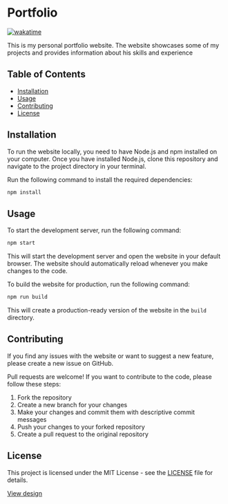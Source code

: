# Portfolio 

[![wakatime](https://wakatime.com/badge/github/victor-kindrat/portfolio.svg)](https://wakatime.com/badge/github/victor-kindrat/portfolio)

This is my personal portfolio website. The website showcases some of my projects and provides information about his skills and experience

## Table of Contents

- [Installation](#installation)
- [Usage](#usage)
- [Contributing](#contributing)
- [License](#license)

## Installation

To run the website locally, you need to have Node.js and npm installed on your computer. Once you have installed Node.js, clone this repository and navigate to the project directory in your terminal.

Run the following command to install the required dependencies:

```sh
npm install
```

## Usage

To start the development server, run the following command:

```sh
npm start
```

This will start the development server and open the website in your default browser. The website should automatically reload whenever you make changes to the code.

To build the website for production, run the following command:

```sh
npm run build
```

This will create a production-ready version of the website in the `build` directory.

## Contributing

If you find any issues with the website or want to suggest a new feature, please create a new issue on GitHub.

Pull requests are welcome! If you want to contribute to the code, please follow these steps:

1. Fork the repository
2. Create a new branch for your changes
3. Make your changes and commit them with descriptive commit messages
4. Push your changes to your forked repository
5. Create a pull request to the original repository

## License

This project is licensed under the MIT License - see the [LICENSE](LICENSE) file for details.


[View design](https://www.figma.com/file/yySAkw0uBtrrUbd4tlK2wa/portfolio-v2?type=design&node-id=0%3A1&t=tfEQhHQeBfxn3Asv-1)



